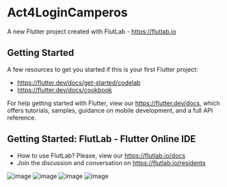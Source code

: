 # Act4LoginCamperos

A new Flutter project created with FlutLab - https://flutlab.io

## Getting Started

A few resources to get you started if this is your first Flutter project:

- https://flutter.dev/docs/get-started/codelab
- https://flutter.dev/docs/cookbook

For help getting started with Flutter, view our
https://flutter.dev/docs, which offers tutorials,
samples, guidance on mobile development, and a full API reference.

## Getting Started: FlutLab - Flutter Online IDE

- How to use FlutLab? Please, view our https://flutlab.io/docs
- Join the discussion and conversation on https://flutlab.io/residents

![image](https://github.com/user-attachments/assets/4c90c6f0-7391-46ae-896c-fa4f095634e7)
![image](https://github.com/user-attachments/assets/0b512f12-1a77-44b9-9a07-45fc4d8f6f3b)
![image](https://github.com/user-attachments/assets/989c5ce1-f519-43c2-9f46-383485c582f7)
![image](https://github.com/user-attachments/assets/7c4d9cec-5bed-48f4-bb26-71bd85b80a07)
